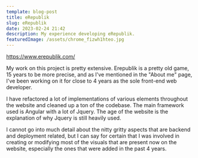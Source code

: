 ```yaml
---
template: blog-post
title: eRepublik
slug: eRepublik
date: 2023-02-24 21:42
description: My experience developing eRepublik.
featuredImage: /assets/chrome_fizwh1hteo.jpg
---
```

<https://www.erepublik.com/>

M﻿y work on this project is pretty extensive. Erepublik is a pretty old game, 15 years to be more precise, and as I've mentioned in the "About me" page, I've been working on it for close to 4 years as the sole front-end web developer. 

I have refactored a lot of implementations of various elements throughout the website and cleaned up a ton of the codebase. The main framework used is Angular with a lot of Jquery. The age of the website is the explanation of why Jquery is still heavily used.

I﻿ cannot go into much detail about the nitty gritty aspects that are backend and deployment related, but I can say for certain that I was involved in creating or modifying most of the visuals that are present now on the website, especially the ones that were added in the past 4 years.